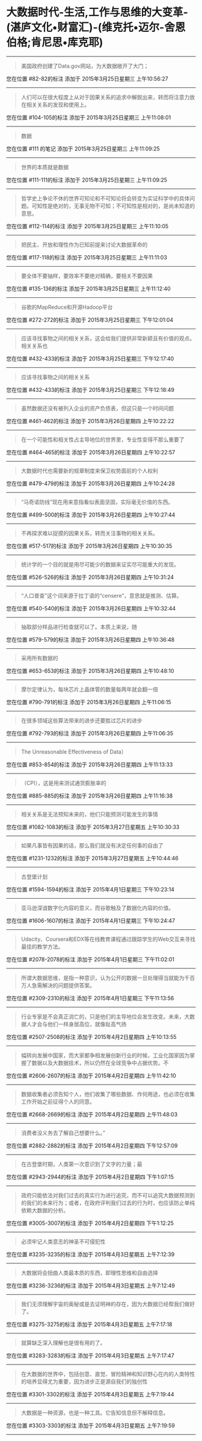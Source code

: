 # 大数据时代-生活,工作与思维的大变革-(湛庐文化•财富汇)-(维克托•迈尔-舍恩伯格;肯尼思•库克耶)

---

> 美国政府创建了Data.gov网站，为大数据敞开了大门；

您在位置 #82-82的标注 添加于 2015年3月25日星期三 上午10:56:27

---

> 人们可以在很大程度上从对于因果关系的追求中解脱出来，转而将注意力放在相关关系的发现和使用上。

您在位置 #104-105的标注 添加于 2015年3月25日星期三 上午11:08:01

---

> 数据

您在位置 #111 的笔记 添加于 2015年3月25日星期三 上午11:09:25

---

> 世界的本质就是数据

您在位置 #111-111的标注 添加于 2015年3月25日星期三 上午11:09:25

---

> 哲学史上争论不休的世界可知论和不可知论将会转变为实证科学中的具体问题。可知性是绝对的，无事无物不可知；不可知性是相对的，是尚未知道的意思。

您在位置 #112-114的标注 添加于 2015年3月25日星期三 上午11:10:05

---

> 把民主、开放和理性作为已知前提来讨论大数据革命的

您在位置 #117-118的标注 添加于 2015年3月25日星期三 上午11:11:03

---

> 要全体不要抽样，要效率不要绝对精确，要相关不要因果

您在位置 #135-136的标注 添加于 2015年3月25日星期三 上午11:12:40

---

> 谷歌的MapReduce和开源Hadoop平台

您在位置 #272-272的标注 添加于 2015年3月25日星期三 下午12:01:04

---

> 应该寻找事物之间的相关关系，这会给我们提供非常新颖且有价值的观点。相关关系也

您在位置 #432-433的标注 添加于 2015年3月25日星期三 下午12:17:40

---

> 应该寻找事物之间的相关关系

您在位置 #432-433的标注 添加于 2015年3月25日星期三 下午12:18:49

---

> 虽然数据还没有被列入企业的资产负债表，但这只是一个时间问题

您在位置 #461-462的标注 添加于 2015年3月26日星期四 上午10:22:22

---

> 在一个可能性和相关性占主导地位的世界里，专业性变得不那么重要了

您在位置 #464-465的标注 添加于 2015年3月26日星期四 上午10:22:57

---

> 大数据时代也需要新的规章制度来保卫权势面前的个人权利

您在位置 #479-479的标注 添加于 2015年3月26日星期四 上午10:24:28

---

> “马奇诺防线”现在用来意指看似表面坚固，实际毫无价值的东西。

您在位置 #499-500的标注 添加于 2015年3月26日星期四 上午10:27:44

---

> 不再探求难以捉摸的因果关系，转而关注事物的相关关系。

您在位置 #517-517的标注 添加于 2015年3月26日星期四 上午10:30:35

---

> 统计学的一个目的就是用尽可能少的数据来证实尽可能重大的发现。

您在位置 #526-526的标注 添加于 2015年3月26日星期四 上午10:31:24

---

> “人口普查”这个词来源于拉丁语的“censere”，意思就是推测、估算。

您在位置 #540-540的标注 添加于 2015年3月26日星期四 上午10:32:44

---

> 抽取部分样品进行检查就可以了。本质上来说，随

您在位置 #579-579的标注 添加于 2015年3月26日星期四 上午10:36:48

---

> 采用所有数据的

您在位置 #653-653的标注 添加于 2015年3月26日星期四 上午10:48:10

---

> 摩尔定律认为，每块芯片上晶体管的数量每两年就会翻一倍

您在位置 #790-791的标注 添加于 2015年3月26日星期四 上午11:06:15

---

> 在很多领域这些算法带来的进步还要胜过芯片的进步

您在位置 #792-793的标注 添加于 2015年3月26日星期四 上午11:06:35

---

> The Unreasonable Effectiveness of Data）

您在位置 #853-854的标注 添加于 2015年3月26日星期四 上午11:13:33

---

> （CPI），这是用来测试通货膨胀率的

您在位置 #885-885的标注 添加于 2015年3月26日星期四 上午11:16:38

---

> 相关关系是无法预知未来的，他们只能预测可能发生的事情

您在位置 #1082-1083的标注 添加于 2015年3月27日星期五 上午10:30:33

---

> 如果凡事皆有因果的话，那么我们就没有决定任何事的自由了

您在位置 #1231-1232的标注 添加于 2015年3月27日星期五 上午10:44:46

---

> 古登堡计划

您在位置 #1594-1594的标注 添加于 2015年4月1日星期三 下午10:23:14

---

> 亚马逊深谙数字化内容的意义，而谷歌触及了数据化内容的价值。

您在位置 #1606-1607的标注 添加于 2015年4月1日星期三 下午10:24:47

---

> Udacity、Coursera和EDX等在线教育课程通过跟踪学生的Web交互来寻找最佳的教学方法。

您在位置 #2078-2078的标注 添加于 2015年4月1日星期三 下午11:02:01

---

> 所谓大数据思维，是指一种意识，认为公开的数据一旦处理得当就能为千百万人急需解决的问题提供答案。

您在位置 #2309-2310的标注 添加于 2015年4月1日星期三 下午11:13:56

---

> 行业专家是不会真正消亡的，只是他们的主导地位会发生改变。未来，大数据人才会与他们一样身居高位，就像趾高气扬

您在位置 #2507-2508的标注 添加于 2015年4月2日星期四 上午10:13:55

---

> 幅转向发展中国家，而大家都争相发展创新行业的时候，工业化国家因为掌握了数据以及大数据技术，所以仍然在全球竞争中占据优势。不

您在位置 #2606-2607的标注 添加于 2015年4月2日星期四 上午11:42:10

---

> 数据收集者必须告知个人，他们收集了哪些数据、作何用途，也必须在收集工作开始之前征得个人的同意。

您在位置 #2668-2669的标注 添加于 2015年4月2日星期四 上午11:48:03

---

> 消费者没义务去了解自己想要什么。”

您在位置 #2882-2882的标注 添加于 2015年4月2日星期四 下午12:57:09

---

> 在古登堡时期，人类第一次意识到了文字的力量；最

您在位置 #2943-2944的标注 添加于 2015年4月2日星期四 下午1:07:15

---

> 政府只能依法对我们过去的真实行为进行追究，而不可以追究大数据预测到的我们的未来行为；或者，在政府评判我们过去的行为时，也应该防止单纯依赖大数据的分析。

您在位置 #3005-3007的标注 添加于 2015年4月2日星期四 下午1:12:25

---

> 必须牢记人类意志的神圣不可侵犯性

您在位置 #3235-3235的标注 添加于 2015年4月3日星期五 上午7:12:39

---

> 大数据将会扭曲人类最本质的东西，即理性思维和自由选择

您在位置 #3236-3236的标注 添加于 2015年4月3日星期五 上午7:12:49

---

> 我们无须理解宇宙的奥秘或是去证明神的存在，因为大数据已经帮我们做好了。

您在位置 #3275-3275的标注 添加于 2015年4月3日星期五 上午7:17:18

---

> 就算缺乏深入理解也是很有用的了。

您在位置 #3283-3283的标注 添加于 2015年4月3日星期五 上午7:17:47

---

> 在大数据的世界中，包括创意、直觉、冒险精神和知识野心在内的人类特性的培养显得尤为重要，因为进步正是源自我们的独创性

您在位置 #3301-3302的标注 添加于 2015年4月3日星期五 上午7:19:44

---

> 大数据是一种资源，也是一种工具。它告知信息但不解释信息。

您在位置 #3303-3303的标注 添加于 2015年4月3日星期五 上午7:19:59

---

